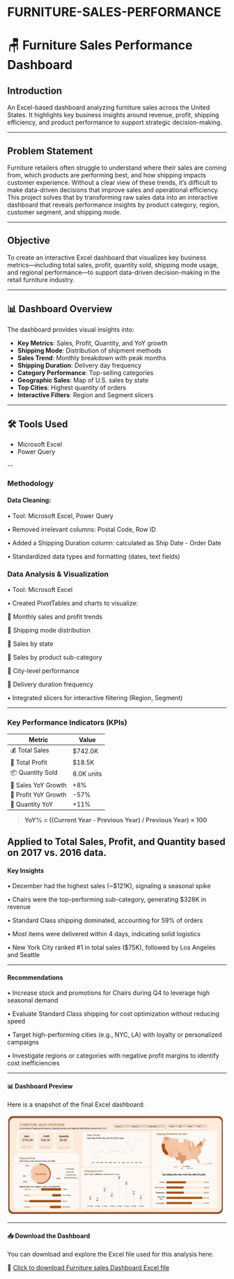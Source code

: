 # FURNITURE-SALES-PERFORMANCE
# 🪑 Furniture Sales Performance Dashboard

##  Introduction
An Excel-based dashboard analyzing furniture sales across the United States. It highlights key business insights around revenue, profit, shipping efficiency, and product performance to support strategic decision-making.

---

##  Problem Statement
Furniture retailers often struggle to understand where their sales are coming from, which products are performing best, and how shipping impacts customer experience. Without a clear view of these trends, it’s difficult to make data-driven decisions that improve sales and operational efficiency. This project solves that by transforming raw sales data into an interactive dashboard that reveals performance insights by product category, region, customer segment, and shipping mode.

---

##  Objective
To create an interactive Excel dashboard that visualizes key business metrics—including total sales, profit, quantity sold, shipping mode usage, and regional performance—to support data-driven decision-making in the retail furniture industry.

---

## 📊 Dashboard Overview
The dashboard provides visual insights into:

- **Key Metrics**: Sales, Profit, Quantity, and YoY growth
- **Shipping Mode**: Distribution of shipment methods
- **Sales Trend**: Monthly breakdown with peak months
- **Shipping Duration**: Delivery day frequency
- **Category Performance**: Top-selling categories
- **Geographic Sales**: Map of U.S. sales by state
- **Top Cities**: Highest quantity of orders
- **Interactive Filters**: Region and Segment slicers

---

## 🛠️ Tools Used
- Microsoft Excel
- Power Query

--

### Methodology
#### Data Cleaning:

•	Tool: Microsoft Excel, Power Query

•	Removed irrelevant columns: Postal Code, Row ID

•	Added a Shipping Duration column: calculated as Ship Date - Order Date

•	Standardized data types and formatting (dates, text fields)


 ### Data Analysis & Visualization
•	Tool: Microsoft Excel

•	Created PivotTables and charts to visualize:

	Monthly sales and profit trends

	Shipping mode distribution

	Sales by state

	Sales by product sub-category

	City-level performance

	Delivery duration frequency

•	Integrated slicers for interactive filtering (Region, Segment)
 

---

### Key Performance Indicators (KPIs)

| Metric              | Value     |
|---------------------|-----------|
| 💰 Total Sales       | $742.0K   |
| 💸 Total Profit      | $18.5K    |
| 📦 Quantity Sold     | 8.0K units|
| 🔼 Sales YoY Growth  | +8%       |
| 🔽 Profit YoY Growth | -57%      |
| 🔼 Quantity YoY      | +11%      |

> **YoY% = ((Current Year - Previous Year) / Previous Year) × 100**

Applied to Total Sales, Profit, and Quantity based on 2017 vs. 2016 data.
---

#### Key Insights

•	December had the highest sales (~$121K), signaling a seasonal spike

•	Chairs were the top-performing sub-category, generating $328K in revenue

•	Standard Class shipping dominated, accounting for 59% of orders

•	Most items were delivered within 4 days, indicating solid logistics

•	New York City ranked #1 in total sales ($75K), followed by Los Angeles and Seattle 


---

#### Recommendations

•	Increase stock and promotions for Chairs during Q4 to leverage high seasonal demand

•	Evaluate Standard Class shipping for cost optimization without reducing speed

•	Target high-performing cities (e.g., NYC, LA) with loyalty or personalized campaigns

•	Investigate regions or categories with negative profit margins to identify cost inefficiencies


---

 #### 📊 Dashboard Preview

Here is a snapshot of the final Excel dashboard:

![Furniture sales Dashboard Overview](https://github.com/MISYUSENI18/FURNITURE-SALES-PERFORMANCE/blob/main/furniture_data.jpg)

---

#### 📥 Download the Dashboard

You can download and explore the Excel file used for this analysis here:

🔗 [Click to download Furniture sales Dashboard Excel file](https://github.com/MISYUSENI18/FURNITURE-SALES-PERFORMANCE/blob/main/Furniture_data.xlsx)
